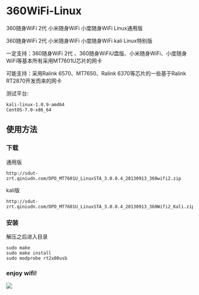 360WiFi-Linux
===================
360随身WiFi 2代 小米随身WiFi 小度随身WiFi Linux通用版

360随身WiFi 2代 小米随身WiFi 小度随身WiFi kali Linux特别版

一定支持：360随身WiFi 2代 、360随身WiFiU盘版、小米随身WiFi、小度随身WiFi等基本所有采用MT7601U芯片的网卡  

可能支持：采用Ralink 6570、MT7650、Ralink 6370等芯片的一些基于Ralink RT2870开发而来的网卡

测试平台:
 
```
kali-linux-1.0.9-amd64   		 
CentOS-7.0-x86_64
```

## 使用方法

### 下载

通用版

```
http://sdut-zrt.qiniudn.com/DPO_MT7601U_LinuxSTA_3.0.0.4_20130913_360wifi2.zip
```
kali版

```
http://sdut-zrt.qiniudn.com/DPO_MT7601U_LinuxSTA_3.0.0.4_20130913_360Wifi2_Kali.zip
```

### 安装

解压之后进入目录

```
sudo make
sudo make install
sudo modprobe rt2x00usb
```
### enjoy wifi!

![](http://sdut-zrt.qiniudn.com/E62870D7-3FB5-4065-8FAC-E926A11070F8.png)
